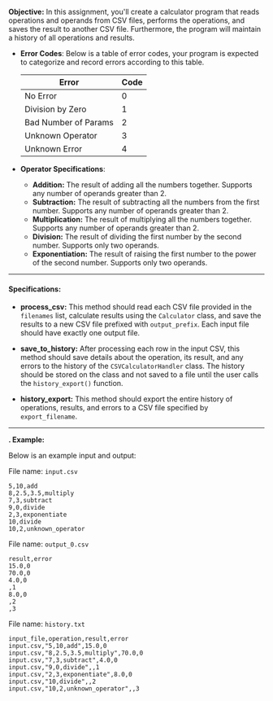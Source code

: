 

**Objective:** In this assignment, you'll create a calculator program that reads operations and operands from CSV files,
performs the operations, and saves the result to another CSV file. Furthermore, the program will maintain a history of
all operations and results.


- **Error Codes**:
  Below is a table of error codes, your program is expected to categorize and record errors according to this table.

  | Error                | Code |
  | -------------------  | ---- |
  | No Error             | 0    |
  | Division by Zero     | 1    |
  | Bad Number of Params | 2    |
  | Unknown Operator     | 3    |
  | Unknown Error        | 4    |

- **Operator Specifications**:
  - **Addition:** The result of adding all the numbers together. Supports any number of operands greater than 2.
  - **Subtraction:** The result of subtracting all the numbers from the first number. Supports any number of operands greater than 2.
  - **Multiplication:** The result of multiplying all the numbers together. Supports any number of operands greater than 2.
  - **Division:** The result of dividing the first number by the second number. Supports only two operands.
  - **Exponentiation:** The result of raising the first number to the power of the second number. Supports only two operands.
---

#### **Specifications:**

- **process_csv:** This method should read each CSV file provided in the `filenames` list, calculate results using
  the `Calculator` class, and save the results to a new CSV file prefixed with `output_prefix`. Each input file should have exactly one output file.

- **save_to_history:** After processing each row in the input CSV, this method should save details about the operation,
  its result, and any errors to the history of the `CSVCalculatorHandler` class. The history should be stored on the class and not saved to a file until the user calls the `history_export()` function.

- **history_export:** This method should export the entire history of operations, results, and errors to a CSV file
  specified by `export_filename`.

---

**. Example:**

Below is an example input and output:

File name: `input.csv`

```
5,10,add
8,2.5,3.5,multiply
7,3,subtract
9,0,divide
2,3,exponentiate
10,divide
10,2,unknown_operator
```

File name: `output_0.csv`

```
result,error
15.0,0
70.0,0
4.0,0
,1
8.0,0
,2
,3

```

File name: `history.txt`

```
input_file,operation,result,error
input.csv,"5,10,add",15.0,0
input.csv,"8,2.5,3.5,multiply",70.0,0
input.csv,"7,3,subtract",4.0,0
input.csv,"9,0,divide",,1
input.csv,"2,3,exponentiate",8.0,0
input.csv,"10,divide",,2
input.csv,"10,2,unknown_operator",,3

```



